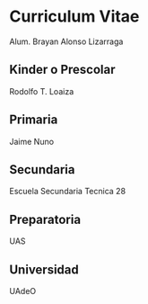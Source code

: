 # Curriculum Vitae
Alum. Brayan Alonso Lizarraga

## Kinder o Prescolar
Rodolfo T. Loaiza

## Primaria
Jaime Nuno

## Secundaria
Escuela Secundaria Tecnica 28

## Preparatoria
UAS

## Universidad
UAdeO